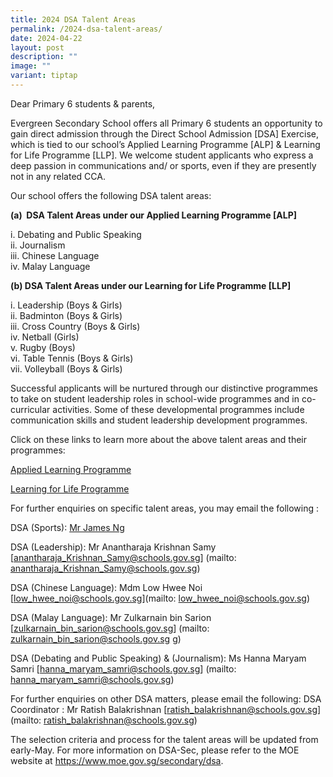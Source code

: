 ```yaml
---
title: 2024 DSA Talent Areas
permalink: /2024-dsa-talent-areas/
date: 2024-04-22
layout: post
description: ""
image: ""
variant: tiptap
---
```

<p>Dear Primary 6 students &amp; parents,</p>
<p>Evergreen Secondary School offers all Primary 6 students an opportunity
to gain direct admission through the Direct School Admission [DSA] Exercise,
which is tied to our school’s Applied Learning Programme [ALP] &amp; Learning
for Life Programme [LLP]. We welcome student applicants who express a deep
passion in communications and/ or sports, even if they are presently not
in any related CCA.</p>
<p>Our school offers the following DSA talent areas:</p>
<p><strong>(a)&nbsp; DSA Talent Areas under our Applied Learning Programme [ALP]</strong>
</p>
<p>i. Debating and Public Speaking
<br>ii. Journalism
<br>iii. Chinese Language
<br>iv. Malay Language</p>
<p><strong>(b) DSA Talent Areas under our Learning for Life Programme [LLP]</strong>
</p>
<p>i. Leadership (Boys &amp; Girls)
<br>ii. Badminton (Boys &amp; Girls)
<br>iii. Cross Country (Boys &amp; Girls)
<br>iv. Netball (Girls)
<br>v. Rugby (Boys)
<br>vi. Table Tennis (Boys &amp; Girls)
<br>vii. Volleyball (Boys &amp; Girls)</p>
<p>Successful applicants will be nurtured through our distinctive programmes
to take on student leadership roles in school-wide programmes and in co-curricular
activities. Some of these developmental programmes include communication
skills and student leadership development programmes.</p>
<p>Click on these links to learn more about the above talent areas and their
programmes:</p>
<p><a href="https://www.evergreensec.moe.edu.sg/curriculum/alp/" rel="noopener noreferrer nofollow" target="_blank">Applied Learning Programme</a>
</p>
<p><a href="https://www.evergreensec.moe.edu.sg/our-curriculum/Distinctive-School-Programmes/Learning-for-Life-Programme-LLP/" rel="noopener noreferrer nofollow" target="_blank">Learning for Life Programme</a>
</p>
<p>For further enquiries on specific talent areas, you may email the following
:</p>
<p>DSA (Sports): <a href="james_ng_aik_gian@schools.gov.sg" rel="noopener noreferrer nofollow" target="_blank">Mr James Ng</a> 
</p>
<p>DSA (Leadership): Mr Anantharaja Krishnan Samy [<a href="Anantharaja_Krishnan_Samy@schools.gov.sg" rel="noopener noreferrer nofollow" target="_blank">anantharaja_Krishnan_Samy@schools.gov.sg</a>]
(mailto: <a href="Anantharaja_Krishnan_Samy@schools.gov.sg" rel="noopener noreferrer nofollow" target="_blank">anantharaja_Krishnan_Samy@schools.gov.sg</a>)</p>
<p>DSA (Chinese Language): Mdm Low Hwee Noi [<a href="low_hwee_noi@schools.gov.sg" rel="noopener noreferrer nofollow" target="_blank">low_hwee_noi@schools.gov.sg</a>](mailto:
<a href="low_hwee_noi@schools.gov.sg" rel="noopener noreferrer nofollow" target="_blank">low_hwee_noi@schools.gov.sg</a>)</p>
<p>DSA (Malay Language): Mr Zulkarnain bin Sarion [<a href="zulkarnain_bin_sarion@schools.gov.sg" rel="noopener noreferrer nofollow" target="_blank">zulkarnain_bin_sarion@schools.gov.sg</a>]
(mailto: <a href="zulkarnain_bin_sarion@schools.gov.sg" rel="noopener noreferrer nofollow" target="_blank">zulkarnain_bin_sarion@schools.gov.sg</a> 
<a href="hanna_maryam_samri@schools.gov.sg" rel="noopener noreferrer nofollow" target="_blank">g</a>)</p>
<p>DSA (Debating and Public Speaking) &amp; (Journalism): Ms Hanna Maryam
Samri [<a href="hanna_maryam_samri@schools.gov.sg" rel="noopener noreferrer nofollow" target="_blank">hanna_maryam_samri@schools.gov.sg</a>]
(mailto: <a href="hanna_maryam_samri@schools.gov.sg" rel="noopener noreferrer nofollow" target="_blank">hanna_maryam_samri@schools.gov.sg</a>)</p>
<p></p>
<p>For further enquiries on other DSA matters, please email the following:
DSA Coordinator : Mr Ratish Balakrishnan [<a href="ratish_balakrishnan@schools.gov.sg" rel="noopener noreferrer nofollow" target="_blank">ratish_balakrishnan@schools.gov.sg</a>]
(mailto: <a href="ratish_balakrishnan@schools.gov.sg" rel="noopener noreferrer nofollow" target="_blank">ratish_balakrishnan@schools.gov.sg</a>)</p>
<p></p>
<p>The selection criteria and process for the talent areas will be updated
from early-May. For more information on DSA-Sec, please refer to the MOE
website at <a href="https://www.moe.gov.sg/secondary/dsa" rel="noopener noreferrer nofollow" target="_blank">https://www.moe.gov.sg/secondary/dsa</a>.</p>